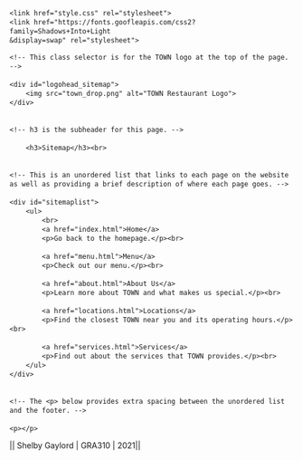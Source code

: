 
<html>
    
<!-- The head contains metadata specifying character set, calling CSS, allowing the page to work with JavaScript, and the webpage title. -->
    
<head>
    <meta charset="utf-8">
        <meta name="description" content="Chinese Cuisine has been
        providing the best in fine Chinese cuisine to Newport area since
        1960. ">
        <meta name="keywords" content="Chinese Cuisine, Newport,
        food, Chinese recipes, menus, location">
        <meta name="viewpoint" content="width=device-width, initial-
        scale=1">
        

    <link href="style.css" rel="stylesheet">
    <link href="https://fonts.goofleapis.com/css2?family=Shadows+Into+Light
    &display=swap" rel="stylesheet"> 
</head>

    
<!-- This is the body. It contains the TOWN logo, a header, and the sitemap list. -->
    
    
    <!-- This class selector is for the TOWN logo at the top of the page. -->
    
    <div id="logohead_sitemap">
        <img src="town_drop.png" alt="TOWN Restaurant Logo">
    </div>
    
    
    <!-- h3 is the subheader for this page. -->
    
        <h3>Sitemap</h3><br>
    
    
    <!-- This is an unordered list that links to each page on the website as well as providing a brief description of where each page goes. -->
    
    <div id="sitemaplist">
        <ul>
            <br>
            <a href="index.html">Home</a>
            <p>Go back to the homepage.</p><br>
            
            <a href="menu.html">Menu</a>
            <p>Check out our menu.</p><br>
            
            <a href="about.html">About Us</a>
            <p>Learn more about TOWN and what makes us special.</p><br>
            
            <a href="locations.html">Locations</a>
            <p>Find the closest TOWN near you and its operating hours.</p><br>
            
            <a href="services.html">Services</a>
            <p>Find out about the services that TOWN provides.</p><br>
        </ul>
    </div>
    
    
    <!-- The <p> below provides extra spacing between the unordered list and the footer. -->
    
    <p></p>
    
    
<!-- Below is the footer. This contains the web creator's name, course, and date. -->
    
<footer>|| Shelby Gaylord | GRA310 | 2021||</footer>
    
</body>
    
</html>
